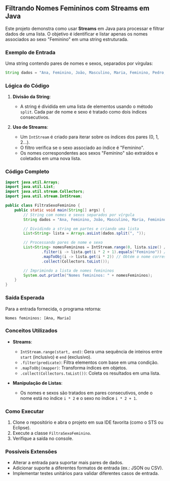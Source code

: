## Filtrando Nomes Femininos com Streams em Java

Este projeto demonstra como usar **Streams** em Java para processar e filtrar dados de uma lista. O objetivo é identificar e listar apenas os nomes associados ao sexo "Feminino" em uma string estruturada.

### Exemplo de Entrada
Uma string contendo pares de nomes e sexos, separados por vírgulas:
```java
String dados = "Ana, Feminino, João, Masculino, Maria, Feminino, Pedro, Masculino";
```

### Lógica do Código
1. **Divisão da String**:
   - A string é dividida em uma lista de elementos usando o método `split`. Cada par de nome e sexo é tratado como dois índices consecutivos.

2. **Uso de Streams**:
   - Um `IntStream` é criado para iterar sobre os índices dos pares (0, 1, 2...).
   - O filtro verifica se o sexo associado ao índice é "Feminino".
   - Os nomes correspondentes aos sexos "Feminino" são extraídos e coletados em uma nova lista.

### Código Completo
```java
import java.util.Arrays;
import java.util.List;
import java.util.stream.Collectors;
import java.util.stream.IntStream;

public class FiltraSexoFeminino {
    public static void main(String[] args) {
        // String com nomes e sexos separados por vírgula
        String dados = "Ana, Feminino, João, Masculino, Maria, Feminino, Pedro, Masculino";

        // Dividindo a string em partes e criando uma lista
        List<String> lista = Arrays.asList(dados.split(", "));

        // Processando pares de nome e sexo
        List<String> nomesFemininos = IntStream.range(0, lista.size() / 2) // Índices dos pares
                .filter(i -> lista.get(i * 2 + 1).equals("Feminino")) // Verifica se o sexo é Feminino
                .mapToObj(i -> lista.get(i * 2)) // Obtém o nome correspondente
                .collect(Collectors.toList());

        // Imprimindo a lista de nomes femininos
        System.out.println("Nomes femininos: " + nomesFemininos);
    }
}
```

### Saída Esperada
Para a entrada fornecida, o programa retorna:
```
Nomes femininos: [Ana, Maria]
```

### Conceitos Utilizados
- **Streams**:
  - `IntStream.range(start, end)`: Gera uma sequência de inteiros entre `start` (inclusivo) e `end` (exclusivo).
  - `.filter(predicate)`: Filtra elementos com base em uma condição.
  - `.mapToObj(mapper)`: Transforma índices em objetos.
  - `.collect(Collectors.toList())`: Coleta os resultados em uma lista.

- **Manipulação de Listas**:
  - Os nomes e sexos são tratados em pares consecutivos, onde o nome está no índice `i * 2` e o sexo no índice `i * 2 + 1`.

### Como Executar
1. Clone o repositório e abra o projeto em sua IDE favorita (como o STS ou Eclipse).
2. Execute a classe `FiltraSexoFeminino`.
3. Verifique a saída no console.

### Possíveis Extensões
- Alterar a entrada para suportar mais pares de dados.
- Adicionar suporte a diferentes formatos de entrada (ex.: JSON ou CSV).
- Implementar testes unitários para validar diferentes casos de entrada.

